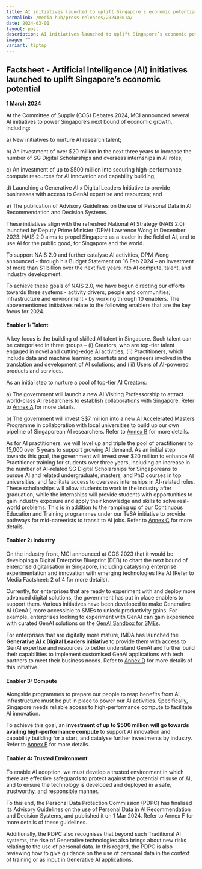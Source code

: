 ```yaml
---
title: AI initiatives launched to uplift Singapore’s economic potential (Factsheet)
permalink: /media-hub/press-releases/20240301a/
date: 2024-03-01
layout: post
description: AI initiatives launched to uplift Singapore’s economic potential
image: ""
variant: tiptap
---
```

<h2>Factsheet - Artificial Intelligence (AI) initiatives launched to uplift Singapore’s economic potential</h2>
<p><strong>1 March 2024</strong>
</p>
<p>At the Committee of Supply (COS) Debates 2024, MCI announced several AI
initiatives to power Singapore’s next bound of economic growth, including:</p>
<p></p>
<p>a) New initiatives to nurture AI research talent;</p>
<p>b) An investment of over $20 million in the next three years to increase
the number of SG Digital Scholarships and overseas internships in AI roles;</p>
<p>c) An investment of up to $500 million into securing high-performance
compute resources for AI innovation and capability building;</p>
<p>d) Launching a Generative AI x Digital Leaders Initiative to provide businesses
with access to GenAI expertise and resources; and</p>
<p>e) The publication of Advisory Guidelines on the use of Personal Data
in AI Recommendation and Decision Systems.</p>
<p></p>
<p>These initiatives align with the refreshed National AI Strategy (NAIS
2.0) launched by Deputy Prime Minister (DPM) Lawrence Wong in December
2023. NAIS 2.0 aims to propel Singapore as a leader in the field of AI,
and to use AI for the public good, for Singapore and the world.</p>
<p>To support NAIS 2.0 and further catalyse AI activities, DPM Wong announced
- through his Budget Statement on 16 Feb 2024 – an investment of more than
$1 billion over the next five years into AI compute, talent, and industry
development.</p>
<p>To achieve these goals of NAIS 2.0, we have begun directing our efforts
towards three systems - activity drivers; people and communities; infrastructure
and environment - by working through 10 enablers. The abovementioned initiatives
relate to the following enablers that are the key focus for 2024.</p>
<h4>Enabler 1: Talent</h4>
<p>A key focus is the building of skilled AI talent in Singapore. Such talent
can be categorised in three groups – (i) Creators, who are top-tier talent
engaged in novel and cutting-edge AI activities; (ii) Practitioners, which
include data and machine learning scientists and engineers involved in
the translation and development of AI solutions; and (iii) Users of AI-powered
products and services.</p>
<p>As an initial step to nurture a pool of top-tier AI Creators:</p>
<p>a) The government will launch a new AI Visiting Professorship to attract
world-class AI researchers to establish collaborations with Singapore.
Refer to <u>Annex A</u> for more details.</p>
<p>b) The government will invest S$7 million into a new AI Accelerated Masters
Programme in collaboration with local universities to build up our own
pipeline of Singaporean AI researchers. Refer to <u>Annex B</u> for more
details.</p>
<p>As for AI practitioners, we will level up and triple the pool of practitioners
to 15,000 over 5 years to support growing AI demand. As an initial step
towards this goal, the government will invest over $20 million to enhance
AI Practitioner training for students over three years, including an increase
in the number of AI-related SG Digital Scholarships for Singaporeans to
pursue AI and related undergraduate, masters, and PhD courses in top universities,
and facilitate access to overseas internships in AI-related roles. These
scholarships will allow students to work in the industry after graduation,
while the internships will provide students with opportunities to gain
industry exposure and apply their knowledge and skills to solve real-world
problems. This is in addition to the ramping up of our Continuous Education
and Training programmes under our TeSA initiative to provide pathways for
mid-careerists to transit to AI jobs. Refer to <u>Annex C</u> for more details.</p>
<h4>Enabler 2: Industry</h4>
<p>On the industry front, MCI announced at COS 2023 that it would be developing
a Digital Enterprise Blueprint (DEB) to chart the next bound of enterprise
digitalisation in Singapore, including catalysing enterprise experimentation
and innovation with emerging technologies like AI (Refer to Media Factsheet:
2 of 4 for more details).</p>
<p>Currently, for enterprises that are ready to experiment with and deploy
more advanced digital solutions, the government has put in place enablers
to support them. Various initiatives have been developed to make Generative
AI (GenAI) more accessible to SMEs to unlock productivity gains. For example,
enterprises looking to experiment with GenAI can gain experience with curated
GenAI solutions on the <a href="https://go.gov.sg/sme-gen-ai" rel="noopener noreferrer nofollow" target="_blank">GenAI Sandbox for SMEs.</a>
</p>
<p>For enterprises that are digitally more mature, IMDA has launched the <strong>Generative AI x Digital Leaders initiative </strong>to
provide them with access to GenAI expertise and resources to better understand
GenAI and further build their capabilities to implement customised GenAI
applications with tech partners to meet their business needs. Refer to <u>Annex D</u> for
more details of this initiative.</p>
<h4>Enabler 3: Compute</h4>
<p>Alongside programmes to prepare our people to reap benefits from AI, infrastructure
must be put in place to power our AI activities. Specifically, Singapore
needs reliable access to high-performance compute to facilitate AI innovation.</p>
<p>To achieve this goal, an <strong>investment of up to $500 million will go towards availing high-performance compute</strong> to
support AI innovation and capability building for a start, and catalyse
further investments by industry. Refer to <u>Annex E</u> for more details.</p>
<h4>Enabler 4: Trusted Environment</h4>
<p>To enable AI adoption, we must develop a trusted environment in which
there are effective safeguards to protect against the potential misuse
of AI, and to ensure the technology is developed and deployed in a safe,
trustworthy, and responsible manner.</p>
<p>To this end, the Personal Data Protection Commission (PDPC) has finalised
its Advisory Guidelines on the use of Personal Data in AI Recommendation
and Decision Systems, and published it on 1 Mar 2024. Refer to Annex F
for more details of these guidelines.</p>
<p>Additionally, the PDPC also recognises that beyond such Traditional AI
systems, the rise of Generative technologies also brings about new risks
relating to the use of personal data. In this regard, the PDPC is also
reviewing how to give guidance on the use of personal data in the context
of training or as input in Generative AI applications.</p>
<p></p>